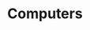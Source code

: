 ---
title: Computers
longTitle: 'Computers'
tags:
- gccommon
broaderTerm:
- "[[Electronic equipment]]"
french:
- "[[Ordinateur]]"
narrowerTerm:
- "[[Personal digital assistant]]"
usedFor:
- "[[Computer hardware]]"
- "[[Microcomputers]]"
---